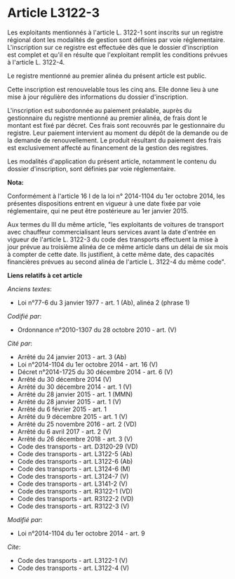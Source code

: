 # Article L3122-3

Les exploitants mentionnés à l'article L. 3122-1 sont inscrits sur un registre régional dont les modalités de gestion sont
définies par voie réglementaire. L'inscription sur ce registre est effectuée dès que le dossier d'inscription est complet et
qu'il en résulte que l'exploitant remplit les conditions prévues à l'article L. 3122-4. 

Le registre mentionné au premier alinéa du présent article est public. 

Cette inscription est renouvelable tous les cinq ans. Elle donne lieu à une mise à jour régulière des informations du dossier
d'inscription. 

L'inscription est subordonnée au paiement préalable, auprès du gestionnaire du registre mentionné au premier alinéa, de frais
dont le montant est fixé par décret. Ces frais sont recouvrés par le gestionnaire du registre. Leur paiement intervient au
moment du dépôt de la demande ou de la demande de renouvellement. Le produit résultant du paiement des frais est
exclusivement affecté au financement de la gestion des registres. 

Les modalités d'application du présent article, notamment le contenu du dossier d'inscription, sont définies par voie
réglementaire.

**Nota:**

Conformément à l'article 16 I de la loi n° 2014-1104 du 1er octobre 2014, les présentes dispositions entrent en vigueur à une
date fixée par voie réglementaire, qui ne peut être postérieure au 1er janvier 2015.

Aux termes du III du même article, "les exploitants de voitures de transport avec chauffeur commercialisant leurs services
avant la date d'entrée en vigueur de l'article L. 3122-3 du code des transports effectuent la mise à jour prévue au troisième
alinéa de ce même article dans un délai de six mois à compter de cette date. Ils justifient, à cette même date, des capacités
financières prévues au second alinéa de l'article L. 3122-4 du même code".

**Liens relatifs à cet article**

_Anciens textes_:

  - Loi n°77-6 du 3 janvier 1977 - art. 1 (Ab), alinéa 2 (phrase 1)

_Codifié par_:

  - Ordonnance n°2010-1307 du 28 octobre 2010 - art. (V)

_Cité par_:

  - Arrêté du 24 janvier 2013 - art. 3 (Ab)
  - Loi n°2014-1104 du 1er octobre 2014 - art. 16 (V)
  - Décret n°2014-1725 du 30 décembre 2014 - art. 6 (V)
  - Arrêté du 30 décembre 2014 (V)
  - Arrêté du 30 décembre 2014 - art. 1 (V)
  - Arrêté du 28 janvier 2015 - art. 1 (MMN)
  - Arrêté du 28 janvier 2015 - art. 1 (V)
  - Arrêté du 6 février 2015 - art. 1
  - Arrêté du 9 décembre 2015 - art. 1 (V)
  - Arrêté du 25 novembre 2016 - art. 2 (VD)
  - Arrêté du 6 avril 2017 - art. 2 (V)
  - Arrêté du 26 décembre 2018 - art. 3 (V)
  - Code des transports - art. D3120-29 (VD)
  - Code des transports - art. L3122-5 (Ab)
  - Code des transports - art. L3122-6 (Ab)
  - Code des transports - art. L3124-6 (M)
  - Code des transports - art. L3124-7 (V)
  - Code des transports - art. L3141-2 (V)
  - Code des transports - art. R3122-1 (VD)
  - Code des transports - art. R3122-2 (VD)
  - Code des transports - art. R3122-3 (V)

_Modifié par_:

  - Loi n°2014-1104 du 1er octobre 2014 - art. 9

_Cite_:

  - Code des transports - art. L3122-1 (V)
  - Code des transports - art. L3122-4 (V)
